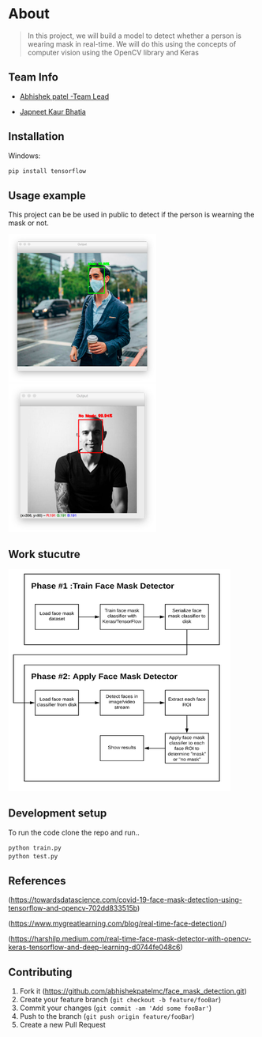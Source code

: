 
# About
> In this project, we will build a model to detect whether a person is wearing mask in real-time. 
  We will do this using the concepts of computer vision using the OpenCV library and Keras

## Team Info 

* [Abhishek patel -Team Lead](https://www.linkedin.com/in/abhishekpatelmc/)

* [Japneet Kaur Bhatia](https://www.linkedin.com/in/japneet-kaur-b-400b60194/)

## Installation

Windows:

```sh
pip install tensorflow
```

## Usage example

This project can be be used in public to detect if the person is wearning the mask or not.

<img src="with_mask.jpg" width="300"  height = "300" > <img src="without_mask.jpg" width="300" height="300" >

## Work stucutre 

<img src="face_mask_detection_flowchart.png" width="450"  height="450">


## Development setup

To run the code clone the repo and run..

```sh
python train.py
python test.py
```


## References

(https://towardsdatascience.com/covid-19-face-mask-detection-using-tensorflow-and-opencv-702dd833515b)

(https://www.mygreatlearning.com/blog/real-time-face-detection/)

(https://harshilp.medium.com/real-time-face-mask-detector-with-opencv-keras-tensorflow-and-deep-learning-d0744fe048c6)

## Contributing

1. Fork it (https://github.com/abhishekpatelmc/face_mask_detection.git)
2. Create your feature branch (`git checkout -b feature/fooBar`)
3. Commit your changes (`git commit -am 'Add some fooBar'`)
4. Push to the branch (`git push origin feature/fooBar`)
5. Create a new Pull Request

